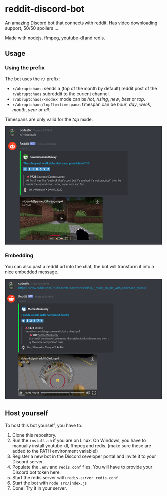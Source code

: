 # reddit-discord-bot

An amazing Discord bot that connects with reddit. Has video downloading support, 50/50 spoilers ...

Made with nodejs, ffmpeg, youtube-dl and redis.

## Usage

### Using the prefix

The bot uses the `r/` prefix:

-   `r/abruptchaos`: sends a (top of the month by default) reddit post of the `r/abruptchaos` subreddit to the current channel.
-   `r/abruptchaos/<mode>`: mode can be _hot_, _rising_, _new_, _best_ or _top_.
-   `r/abruptchaos/top?t=<timespan>`: timespan can be _hour_, _day_, _week_, _month_, _year_ or _all_.

Timespans are only valid for the _top_ mode.

![bot prefix usage](https://github.com/CodeStix/reddit-discord-bot/raw/master/images/redditprefix.png)

### Embedding

You can also past a reddit url into the chat, the bot will transform it into a nice embedded message.

![reddit url embedding](https://github.com/CodeStix/reddit-discord-bot/raw/master/images/redditurl.png)

## Host yourself

To host this bot yourself, you have to...

1. Clone this repository.
2. Run the `install.sh` if you are on Linux. On Windows, you have to manually install youtube-dl, ffmpeg and redis. (make sure these are added to the PATH environment variable!)
3. Register a new bot in the Discord developer portal and invite it to your Discord server.
4. Populate the `.env` and `redis.conf` files. You will have to provide your Discord bot token here.
5. Start the redis server with `redis-server redis.conf`
6. Start the bot with `node src/index.js`
7. Done! Try it in your server.
